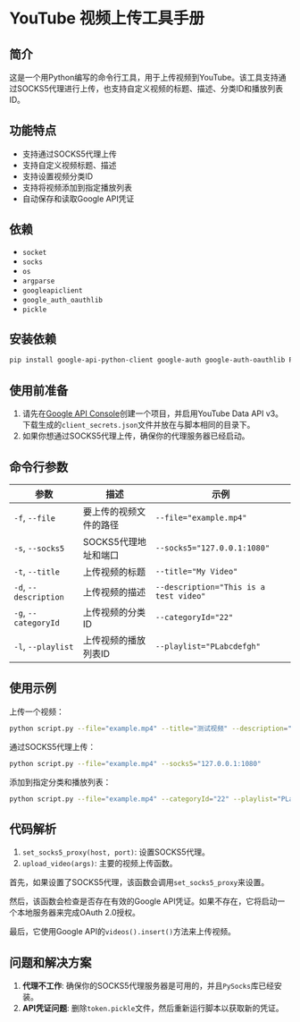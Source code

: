 # YouTube 视频上传工具手册

## 简介

这是一个用Python编写的命令行工具，用于上传视频到YouTube。该工具支持通过SOCKS5代理进行上传，也支持自定义视频的标题、描述、分类ID和播放列表ID。

## 功能特点

- 支持通过SOCKS5代理上传
- 支持自定义视频标题、描述
- 支持设置视频分类ID
- 支持将视频添加到指定播放列表
- 自动保存和读取Google API凭证

## 依赖

- `socket`
- `socks`
- `os`
- `argparse`
- `googleapiclient`
- `google_auth_oauthlib`
- `pickle`

## 安装依赖

```bash
pip install google-api-python-client google-auth google-auth-oauthlib PySocks
```

## 使用前准备

1. 请先在[Google API Console](https://console.developers.google.com/)创建一个项目，并启用YouTube Data API v3。下载生成的`client_secrets.json`文件并放在与脚本相同的目录下。
2. 如果你想通过SOCKS5代理上传，确保你的代理服务器已经启动。

## 命令行参数

| 参数         | 描述                               | 示例                     |
| ------------ | ---------------------------------- | ------------------------ |
| `-f`, `--file`  | 要上传的视频文件的路径               | `--file="example.mp4"`   |
| `-s`, `--socks5` | SOCKS5代理地址和端口               | `--socks5="127.0.0.1:1080"` |
| `-t`, `--title`  | 上传视频的标题                     | `--title="My Video"`     |
| `-d`, `--description` | 上传视频的描述                   | `--description="This is a test video"` |
| `-g`, `--categoryId`  | 上传视频的分类ID                  | `--categoryId="22"`      |
| `-l`, `--playlist`    | 上传视频的播放列表ID               | `--playlist="PLabcdefgh"`|

## 使用示例

上传一个视频：

```bash
python script.py --file="example.mp4" --title="测试视频" --description="这是一个测试视频"
```

通过SOCKS5代理上传：

```bash
python script.py --file="example.mp4" --socks5="127.0.0.1:1080"
```

添加到指定分类和播放列表：

```bash
python script.py --file="example.mp4" --categoryId="22" --playlist="PLabcdefgh"
```

## 代码解析

1. `set_socks5_proxy(host, port)`: 设置SOCKS5代理。
2. `upload_video(args)`: 主要的视频上传函数。

首先，如果设置了SOCKS5代理，该函数会调用`set_socks5_proxy`来设置。

然后，该函数会检查是否存在有效的Google API凭证。如果不存在，它将启动一个本地服务器来完成OAuth 2.0授权。

最后，它使用Google API的`videos().insert()`方法来上传视频。

## 问题和解决方案

1. **代理不工作**: 确保你的SOCKS5代理服务器是可用的，并且`PySocks`库已经安装。
2. **API凭证问题**: 删除`token.pickle`文件，然后重新运行脚本以获取新的凭证。




